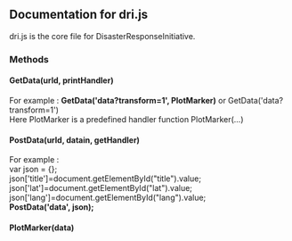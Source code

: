 
## Documentation for dri.js
dri.js is the core file for DisasterResponseInitiative.

### Methods
#### GetData(urld, printHandler) 
For example : <b>GetData('data?transform=1', PlotMarker)</b>  or GetData('data?transform=1')
<br>
Here PlotMarker is a predefined handler function PlotMarker(...)
#### PostData(urld, datain, getHandler)
For example :	
		var json = {};	<br>
		json['title']=document.getElementById("title").value;<br>
		json['lat']=document.getElementById("lat").value;<br>
		json['lang']=document.getElementById("lang").value;<br>
		<b>PostData('data', json);</b>
    
#### PlotMarker(data)
